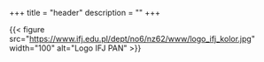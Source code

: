 +++
title = "header"
description = ""
+++

{{< figure src="https://www.ifj.edu.pl/dept/no6/nz62/www/logo_ifj_kolor.jpg" width="100" alt="Logo IFJ PAN" >}}

